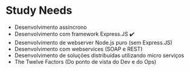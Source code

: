 Study Needs
===========
- Desenvolvimento assincrono
- Desenvolvimento com framework Express.JS :heavy_check_mark:
- Desenvolvimento de webserver Node.js puro (sem Express.JS)
- Desenvolvimento com webservices (SOAP e REST)
- Desenvolvimento de soluções distribuídas utilizando micro serviços
- The Twelve Factors (Do ponto de vista do Dev e do Ops)
